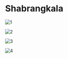 # Shabrangkala

![1](https://github.com/AbbasTestAccount/Shabrangkala/assets/121643180/e4c47fa2-f233-4e93-8454-2b8a620e22f4)

![2](https://github.com/AbbasTestAccount/Shabrangkala/assets/121643180/9beb5084-6416-42e0-bd91-5072a9a5ff8e)

![3](https://github.com/AbbasTestAccount/Shabrangkala/assets/121643180/c77b4c90-81f9-4c9d-8a37-16c2c64df561)

![4](https://github.com/AbbasTestAccount/Shabrangkala/assets/121643180/19a4d8e2-5892-44a0-a15d-2cd4f8fe5d74)
